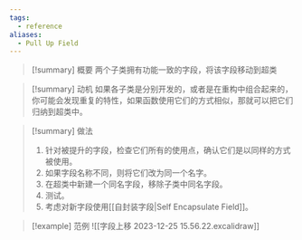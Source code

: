 ```yaml
---
tags:
  - reference
aliases:
  - Pull Up Field
---
```

> [!summary] 概要
> 两个子类拥有功能一致的字段，将该字段移动到超类

> [!summary] 动机
> 如果各子类是分别开发的，或者是在重构中组合起来的，你可能会发现重复的特性，如果函数使用它们的方式相似，那就可以把它们归纳到超类中。

> [!summary] 做法
> 1. 针对被提升的字段，检查它们所有的使用点，确认它们是以同样的方式被使用。
> 2. 如果字段名称不同，则将它们改为同一个名字。
> 3. 在超类中新建一个同名字段，移除子类中同名字段。
> 4. 测试。
> 5. 考虑对新字段使用[[自封装字段|Self Encapsulate Field]]。

> [!example] 范例
> ![[字段上移 2023-12-25 15.56.22.excalidraw]]
